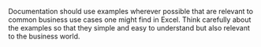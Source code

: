 Documentation should use examples wherever possible that are relevant to common business use cases one might find in Excel.  Think carefully about the examples so that they simple and easy to understand but also relevant to the business world. 